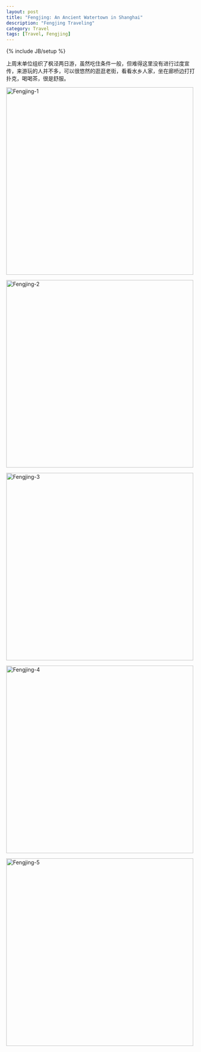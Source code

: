 ```yaml
---
layout: post
title: "Fengjing: An Ancient Watertown in Shanghai"
description: "Fengjing Traveling"
category: Travel
tags: [Travel, Fengjing]
---
```

{% include JB/setup %}

上周末单位组织了枫泾两日游，虽然吃住条件一般，但难得这里没有进行过度宣传，来游玩的人并不多，可以很悠然的逛逛老街，看看水乡人家，坐在廊桥边打打扑克，喝喝茶，很是舒服。

<a href="http://photo.weibo.com/1689881354/wbphotos/large/photo_id/3577614684277349?refer=weibofeedv5" title="Fengjing"><img src="http://ww3.sinaimg.cn/large/64b98b0ajw1e4n0hc2qxwj218g18gkbo.jpg" width="500" height="500" alt="Fengjing-1"></a>


<a href="http://photo.weibo.com/1689881354/wbphotos/large/mid/3576830248550284/pid/64b98b0agw1e4kidoef7zj218g18gwz3?refer=weibofeedv5" title="Fengjing"><img src="http://ww1.sinaimg.cn/large/64b98b0agw1e4kidoef7zj218g18gwz3.jpg" width="500" height="500" alt="Fengjing-2"></a>


<a href="http://photo.weibo.com/1689881354/wbphotos/large/mid/3576830248550284/pid/64b98b0ajw1e4kidritd7j218g18gajk?refer=weibofeedv5" title="Fengjing"><img src="http://ww1.sinaimg.cn/large/64b98b0ajw1e4kidritd7j218g18gajk.jpg" width="500" height="500" alt="Fengjing-3"></a>


<a href="http://photo.weibo.com/1689881354/wbphotos/large/mid/3576830248550284/pid/64b98b0agw1e4kiduyj5fj215u15udof?refer=weibofeedv5" title="Fengjing"><img src="http://ww4.sinaimg.cn/large/64b98b0agw1e4kiduyj5fj215u15udof.jpg" width="500" height="500" alt="Fengjing-4"></a>


<a href="http://photo.weibo.com/1689881354/wbphotos/large/photo_id/3576815379943851?refer=weibofeedv5" title="Fengjing"><img src="http://ww1.sinaimg.cn/large/64b98b0ajw1e4kgollk62j20h00h0mzm.jpg" width="500" height="500" alt="Fengjing-5"></a>